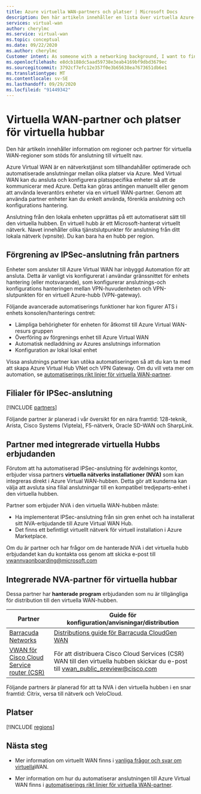 ```yaml
---
title: Azure virtuella WAN-partners och platser | Microsoft Docs
description: Den här artikeln innehåller en lista över virtuella Azure-partners och nav platser i Azure.
services: virtual-wan
author: cherylmc
ms.service: virtual-wan
ms.topic: conceptual
ms.date: 09/22/2020
ms.author: cherylmc
Customer intent: As someone with a networking background, I want to find a Virtual WAN partner
ms.openlocfilehash: e8dcb188dc5aad59738e3eab4169bf9dbd3679ec
ms.sourcegitcommit: 3792cf7efc12e357f0e3b65638ea7673651db6e1
ms.translationtype: MT
ms.contentlocale: sv-SE
ms.lasthandoff: 09/29/2020
ms.locfileid: "91449342"
---
```

# <a name="virtual-wan-partners-and-virtual-hub-locations"></a>Virtuella WAN-partner och platser för virtuella hubbar

Den här artikeln innehåller information om regioner och partner för virtuella WAN-regioner som stöds för anslutning till virtuellt nav.

Azure Virtual WAN är en nätverkstjänst som tillhandahåller optimerade och automatiserade anslutningar mellan olika platser via Azure. Med Virtual WAN kan du ansluta och konfigurera platsspecifika enheter så att de kommunicerar med Azure. Detta kan göras antingen manuellt eller genom att använda leverantörs enheter via en virtuell WAN-partner. Genom att använda partner enheter kan du enkelt använda, förenkla anslutning och konfigurations hantering.

Anslutning från den lokala enheten upprättas på ett automatiserat sätt till den virtuella hubben. En virtuell hubb är ett Microsoft-hanterat virtuellt nätverk. Navet innehåller olika tjänstslutpunkter för anslutning från ditt lokala nätverk (vpnsite). Du kan bara ha en hubb per region.

## <a name="branch-ipsec-connectivity-automation-from-partners"></a><a name="automation"></a>Förgrening av IPSec-anslutning från partners

Enheter som ansluter till Azure Virtual WAN har inbyggd Automation för att ansluta. Detta är vanligt vis konfigurerat i användar gränssnittet för enhets hantering (eller motsvarande), som konfigurerar anslutnings-och konfigurations hanteringen mellan VPN-huvudenheten och VPN-slutpunkten för en virtuell Azure-hubb (VPN-gateway).

Följande avancerade automatiserings funktioner har kon figurer ATS i enhets konsolen/hanterings centret:

* Lämpliga behörigheter för enheten för åtkomst till Azure Virtual WAN-resurs gruppen
* Överföring av förgrenings enhet till Azure Virtual WAN
* Automatisk nedladdning av Azures anslutnings information
* Konfiguration av lokal lokal enhet 

Vissa anslutnings partner kan utöka automatiseringen så att du kan ta med att skapa Azure Virtual Hub VNet och VPN Gateway. Om du vill veta mer om automation, se [automatiserings rikt linjer för virtuella WAN-partner](virtual-wan-configure-automation-providers.md).

## <a name="branch-ipsec-connectivity-partners"></a><a name="partners"></a>Filialer för IPSec-anslutning

[!INCLUDE [partners](../../includes/virtual-wan-partners-include.md)]

Följande partner är planerad i vår översikt för en nära framtid: 128-teknik, Arista, Cisco Systems (Viptela), F5-nätverk, Oracle SD-WAN och SharpLink.

## <a name="partners-with-integrated-virtual-hub-offerings"></a>Partner med integrerade virtuella Hubbs erbjudanden
Förutom att ha automatiserad IPSec-anslutning för avdelnings kontor, erbjuder vissa partners **virtuella nätverks installationer (NVA)** som kan integreras direkt i Azure Virtual WAN-hubben.  Detta gör att kunderna kan välja att avsluta sina filial anslutningar till en kompatibel tredjeparts-enhet i den virtuella hubben.  

Partner som erbjuder NVA i den virtuella WAN-hubben måste:

* Ha implementerat IPSec-anslutning från sin gren enhet och ha installerat sitt NVA-erbjudande till Azure Virtual WAN Hub.
* Det finns ett befintligt virtuellt nätverk för virtuell installation i Azure Marketplace.

Om du är partner och har frågor om de hanterade NVA i det virtuella hubb erbjudandet kan du kontakta oss genom att skicka e-post till vwannvaonboarding@microsoft.com

## <a name="integrated-virtual-hub-nva-partners"></a>Integrerade NVA-partner för virtuella hubbar
Dessa partner har **hanterade program** erbjudanden som nu är tillgängliga för distribution till den virtuella WAN-hubben.

|Partner|Guide för konfiguration/anvisningar/distribution|
|---|---|
|[Barracuda Networks](https://azuremarketplace.microsoft.com/en-us/marketplace/apps/barracudanetworks.barracuda_cloudgenwan_gateway?tab=Overviewus/marketplace/apps/barracudanetworks.barracuda_cloudgenwan_gateway?tab=Overview)| [Distributions guide för Barracuda CloudGen WAN](https://campus.barracuda.com/product/cloudgenwan/doc/91980640/deployment/)|
|[VWAN för Cisco Cloud Service router (CSR)](https://aka.ms/ciscoMarketPlaceOffer)| För att distribuera Cisco Cloud Services (CSR) WAN till den virtuella hubben skickar du e-post till vwan_public_preview@cisco.com |

Följande partners är planerad för att ta NVA i den virtuella hubben i en snar framtid: Citrix, versa till nätverk och VeloCloud.

## <a name="locations"></a><a name="locations"></a>Platser

[!INCLUDE [regions](../../includes/virtual-wan-regions-include.md)]

## <a name="next-steps"></a>Nästa steg

* Mer information om virtuellt WAN finns i [vanliga frågor och svar om virtuella](virtual-wan-faq.md)WAN.

* Mer information om hur du automatiserar anslutningen till Azure Virtual WAN finns i [automatiserings rikt linjer för virtuella WAN-partner](virtual-wan-configure-automation-providers.md).
